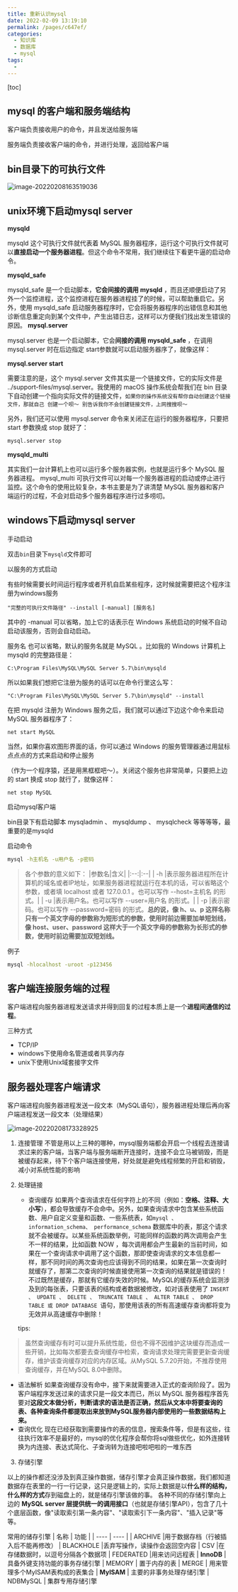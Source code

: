 ```yaml
---
title: 重新认识mysql
date: 2022-02-09 13:19:10
permalink: /pages/c647ef/
categories:
  - 知识库
  - 数据库
  - mysql
tags:
  - 
---
```

[toc]
## mysql 的客户端和服务端结构

客户端负责接收用户的命令，并且发送给服务端

服务端负责接收客户端的命令，并进行处理，返回给客户端



## bin目录下的可执行文件

![image-20220208163519036](https://img.ggball.top/image-20220208163519036.png)



## unix环境下启动mysql server

**mysqld**

mysqld 这个可执行文件就代表着 MySQL 服务器程序，运行这个可执行文件就可以**直接启动一个服务器进程**。但这个命令不常用，我们继续往下看更牛逼的启动命令。

**mysqld_safe**

mysqld_safe 是一个启动脚本，**它会间接的调用 mysqld** ，而且还顺便启动了另外一个监控进程，这个监控进程在服务器进程挂了的时候，可以帮助重启它。另外，使用 mysqld_safe 启动服务器程序时，它会将服务器程序的出错信息和其他诊断信息重定向到某个文件中，产生出错日志，这样可以方便我们找出发生错误的原因。
**mysql.server**

mysql.server 也是一个启动脚本，它会**间接的调用 mysqld_safe** ，在调用 mysql.server 时在后边指定 start参数就可以启动服务器序了，就像这样：

**mysql.server start**

需要注意的是，这个 mysql.server 文件其实是一个链接文件，它的实际文件是 ../support-files/mysql.server。我使用的 macOS 操作系统会帮我们在 bin 目录下自动创建一个指向实际文件的链接文件，`如果你的操作系统没有帮你自动创建这个链接文件，那就自己
创建一个呗～ 别告诉我你不会创建链接文件，上网搜搜呗～`

另外，我们还可以使用 mysql.server 命令来关闭正在运行的服务器程序，只要把 start 参数换成 stop 就好了：
```sh
mysql.server stop
```
 **mysqld_multi**

其实我们一台计算机上也可以运行多个服务器实例，也就是运行多个 MySQL 服务器进程。 mysql_multi 可执行文件可以对每一个服务器进程的启动或停止进行监控。这个命令的使用比较复杂，本书主要是为了讲清楚 MySQL 服务器和客户端运行的过程，不会对启动多个服务器程序进行过多唠叨。



## windows下启动mysql server

手动启动

双击`bin`目录下`mysqld`文件即可

以服务的方式启动

有些时候需要长时间运行程序或者开机自启某些程序，这时候就需要把这个程序注册为windows服务

```
"完整的可执行文件路径" --install [-manual] [服务名]
```

其中的 -manual 可以省略，加上它的话表示在 Windows 系统启动的时候不自动启动该服务，否则会自动启动。

服务名 也可以省略，默认的服务名就是 MySQL 。比如我的 Windows 计算机上 mysqld 的完整路径是：

```
C:\Program Files\MySQL\MySQL Server 5.7\bin\mysqld
```

所以如果我们想把它注册为服务的话可以在命令行里这么写：

```
"C:\Program Files\MySQL\MySQL Server 5.7\bin\mysqld" --install
```

在把 mysqld 注册为 Windows 服务之后，我们就可以通过下边这个命令来启动 MySQL 服务器程序了：

```
net start MySQL
```

当然，如果你喜欢图形界面的话，你可以通过 Windows 的服务管理器通过用鼠标点点点的方式来启动和停止服务

（作为一个程序猿，还是用黑框框吧～）。关闭这个服务也非常简单，只要把上边的 start 换成 stop 就行了，就像这样：

```
net stop MySQL
```



启动mysql客户端

bin目录下有启动脚本 mysqladmin 、 mysqldump 、 mysqlcheck 等等等等，最重要的是mysqld



启动命令

```sh
mysql -h主机名 -u用户名 -p密码
```

> 各个参数的意义如下： |参数名|含义| |:--:|:--| | -h |表示服务器进程所在计算机的域名或者IP地址，如果服务器进程就运行在本机的话，可以省略这个参数，或者填 localhost 或者 127.0.0.1 。也可以写作 --host=主机名 的形式。| | -u |表示用户名。也可以写作 --user=用户名 的形式。| | -p |表示密码。也可以写作 --password=密码 的形式。**总的说，像 h、u、p 这样名称只有一个英文字母的参数称为短形式的参数，使用时前边需要加单短划线，像 host、user、password 这样大于一个英文字母的参数称为长形式的参数，使用时前边需要加双短划线。**

例子

```sh
mysql -hlocalhost -uroot -p123456
```



## 客户端连接服务端的过程

客户端进程向服务器进程发送请求并得到回复的过程本质上是一个**进程间通信的过程**。

三种方式

- TCP/IP
- windows下使用命名管道或者共享内存
- unix下使用Unix域套接字文件



## 服务器处理客户端请求

客户端进程向服务器进程发送一段文本（MySQL语句），服务器进程处理后再向客户端进程发送一段文本（处理结果）

![image-20220208173328925](https://img.ggball.top/image-20220208173328925.png)

1. 连接管理
不管是用以上三种的哪种，mysql服务端都会开启一个线程去连接请求过来的客户端，当客户端与服务端断开连接时，连接不会立马被销毁，而是被缓存起来，待下个客户端连接使用，好处就是避免线程频繁的开启和销毁，减小对系统性能的影响
2. 处理链接
   - 查询缓存
如果两个查询请求在任何字符上的不同（例如：**空格、注释、大小写**），都会导致缓存不会命中。另外，如果查询请求中包含某些系统函数、用户自定义变量和函数、一些系统表，如`mysql 、information_schema、 performance_schema` 数据库中的表，那这个请求就不会被缓存。以某些系统函数举例，可能同样的函数的两次调用会产生不一样的结果，比如函数 NOW ，每次调用都会产生最新的当前时间，如果在一个查询请求中调用了这个函数，那即使查询请求的文本信息都一样，那不同时间的两次查询也应该得到不同的结果，如果在第一次查询时就缓存了，那第二次查询的时候直接使用第一次查询的结果就是错误的！
不过既然是缓存，那就有它缓存失效的时候。MySQL的缓存系统会监测涉及到的每张表，只要该表的结构或者数据被修改，如对该表使用了 `INSERT 、 UPDATE 、 DELETE 、 TRUNCATE TABLE 、 ALTER TABLE 、 DROP TABLE 或 DROP DATABASE `语句，那使用该表的所有高速缓存查询都将变为无效并从高速缓存中删除！

    tips:
> 虽然查询缓存有时可以提升系统性能，但也不得不因维护这块缓存而造成一些开销，比如每次都要去查询缓存中检索，查询请求处理完需要更新查询缓存，维护该查询缓存对应的内存区域。从MySQL 5.7.20开始，不推荐使用查询缓存，并在MySQL 8.0中删除。
    
    
- 语法解析
如果查询缓存没有命中，接下来就需要进入正式的查询阶段了。因为客户端程序发送过来的请求只是一段文本而已，所以 MySQL 服务器程序首先要对**这段文本做分析，判断请求的语法是否正确，然后从文本中将要查询的表、各种查询条件都提取出来放到MySQL服务器内部使用的一些数据结构上来。**
- 查询优化
现在已经获取到需要操作的表的信息，搜索条件等，但是有这些，往往执行效率不是最好的，mysql的优化程序会帮你将sql做些优化，如外连接转换为内连接、表达式简化、子查询转为连接吧啦吧啦的一堆东西

3. 存储引擎

以上的操作都还没涉及到真正操作数据，储存引擎才会真正操作数据，我们都知道数据存在表里的一行一行记录，这只是逻辑上的，实际上数据是以**什么样的结构，什么样的方式**存到磁盘上的，就是储存引擎该做的事。
各种不同的存储引擎向上边的 **MySQL server 层提供统一的调用接口**（也就是存储引擎API），包含了几十个底层函数，像"读取索引第一条内容"、"读取索引下一条内容"、"插入记录"等等。

常用的储存引擎
| 名称 | 功能 | 
| ---- | ---- |
| ARCHIVE |用于数据存档（行被插入后不能再修改）
| BLACKHOLE |丢弃写操作，读操作会返回空内容
| CSV |在存储数据时，以逗号分隔各个数据项
| FEDERATED |用来访问远程表
| **InnoDB** | 具备外键支持功能的事务存储引擎
| MEMORY | 置于内存的表
| MERGE | 用来管理多个MyISAM表构成的表集合
| **MyISAM** | 主要的非事务处理存储引擎
| NDBMySQL | 集群专用存储引擎